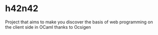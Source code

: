 # h42n42
Project that aims to make you discover the basis of web programming on the client side in OCaml thanks to Ocsigen
